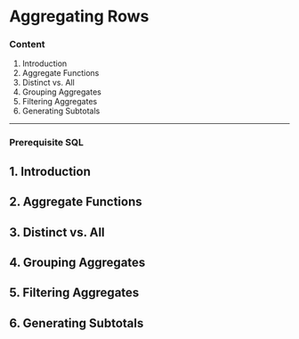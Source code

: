 # Aggregating Rows

### Content

1. Introduction
2. Aggregate Functions
3. Distinct vs. All
4. Grouping Aggregates
5. Filtering Aggregates
6. Generating Subtotals

-----------------------------------------------------------------------------------------------------------------------

### Prerequisite SQL

## 1. Introduction
## 2. Aggregate Functions
## 3. Distinct vs. All
## 4. Grouping Aggregates
## 5. Filtering Aggregates
## 6. Generating Subtotals

```sql
```
